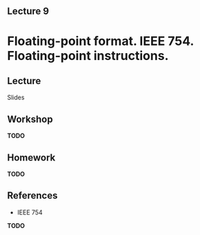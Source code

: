 Lecture 9
---

# Floating-point format. IEEE 754. Floating-point instructions.

## Lecture

Slides

## Workshop

__TODO__

## Homework

__TODO__

## References

* IEEE 754 

__TODO__
